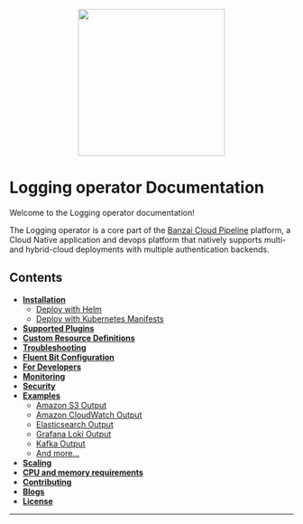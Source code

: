 <p align="center"><img src="./img/lo.svg" width="260"></p>
<p align="center">

# Logging operator Documentation

Welcome to the Logging operator documentation!

The Logging operator is a core part of the [Banzai Cloud Pipeline](https://banzaicloud.com/products/pipeline/) platform, a Cloud Native application and devops platform that natively supports multi- and hybrid-cloud deployments with multiple authentication backends.

## Contents
- **[Installation](./deploy/README.md)**
  - [Deploy with Helm](./deploy/README.md#deploy-logging-operator-with-helm)
  - [Deploy with Kubernetes Manifests](./deploy/README.md#deploy-logging-operator-from-kubernetes-manifests)
- **[Supported Plugins](./plugins/Readme.md)**
- **[Custom Resource Definitions](./crds.md)**
- **[Troubleshooting](./troubleshooting.md)**
- **[Fluent Bit Configuration](./fluentbit.md)**
- **[For Developers](./developers.md)**
- **[Monitoring](./logging-operator-monitoring.md)**
- **[Security](./security/README.md)**
- **[Examples](./docs)**
  - [Amazon S3 Output](examples/example-s3.md)
  - [Amazon CloudWatch Output](examples/cloudwatch-nginx.md)
  - [Elasticsearch Output](examples/es-nginx.md)
  - [Grafana Loki Output](examples/loki-nginx.md)
  - [Kafka Output](examples/kafka-nginx.md)
  - [And more...](./examples)
- **[Scaling](./scaling.md)**
- **[CPU and memory requirements](./requirements.md)**
- **[Contributing](../README.md#contributing)**
- **[Blogs](./blogs.md)**
- **[License](./license.md)**
---
